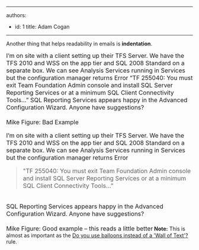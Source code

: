 

---
authors:
  - id: 1
    title: Adam Cogan
---




<span class='intro'> Another thing that helps readability in emails is <strong>indentation</strong>. 
 </span>

<font class="ms-rteCustom-GreyBox" size="+0">I’m on site with a client setting up their TFS Server. We have the TFS 2010 and WSS on the app tier and SQL 2008 Standard on a separate box. We can see Analysis Services running in Services but the configuration manager returns Error “TF 255040&#58; You must exit Team Foundation Admin console and install SQL Server Reporting Services or at a minimum SQL Client Connectivity Tools…” SQL Reporting Services appears happy in the Advanced Configuration Wizard. Anyone have suggestions? 
   <br><br> Mike </font><font class="ms-rteCustom-FigureBad" size="+0">Figure&#58; Bad Example</font><br><font class="ms-rteCustom-GreyBox" size="+0">
   <p>I’m on site with a client setting up their TFS Server. We have the TFS 2010 and WSS on the app tier and SQL 2008 Standard on a separate box. We can see Analysis Services running in Services but the configuration manager returns Error&#160;</p>
   <blockquote dir="ltr" style="margin-right&#58;0px;">&quot;TF 255040&#58; You must exit Team Foundation Admin console and install SQL Server Reporting Services or at a minimum SQL Client Connectivity Tools…”</blockquote>
   <br> SQL Reporting Services appears happy in the Advanced Configuration Wizard. Anyone have suggestions?<br><br> Mike </font> 
<font class="ms-rteCustom-FigureGood" size="+0">Figure&#58; Good example – this reads a little better</font><strong> Note&#58;</strong> This is almost as important as the <a href="/Communication/RulesToBetterEmail/Pages/HowToUseBalloons.aspx">Do you use balloons instead of a 'Wall of Text'?</a> rule.<br> 


